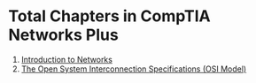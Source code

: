 # Total Chapters in CompTIA Networks Plus
1. [Introduction to Networks](https://github.com/harshrajbedi/compTIA-network-plus/tree/main/Resources/Chapters/Introduction%20to%20Networks)
2. [The Open System Interconnection Specifications (OSI Model)](https://github.com/harshrajbedi/compTIA-network-plus/tree/main/Resources/Chapters/The%20Open%20System%20Interconnection%20Specifications)
